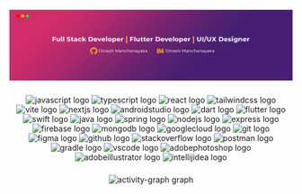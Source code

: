 <br clear="both">
<div align="center">
  <img src="assets/banner.png" style="max-width: 100%; height: auto;" alt="Banner">
</div>

###

<div align="center">
  <img src="https://skillicons.dev/icons?i=js" height="40" alt="javascript logo"  />
  
  <img src="https://skillicons.dev/icons?i=ts" height="40" alt="typescript logo"  />
  
  <img src="https://cdn.jsdelivr.net/gh/devicons/devicon/icons/react/react-original.svg" height="40" alt="react logo"  />
  
  <img src="https://skillicons.dev/icons?i=tailwind" height="40" alt="tailwindcss logo"  />
 
  <img src="https://skillicons.dev/icons?i=vite" height="40" alt="vite logo"  />
  
  <img src="https://skillicons.dev/icons?i=nextjs" height="40" alt="nextjs logo"  />
  
  <img src="https://skillicons.dev/icons?i=androidstudio" height="40" alt="androidstudio logo"  />
  
  <img src="https://skillicons.dev/icons?i=dart" height="40" alt="dart logo"  />
  
  <img src="https://skillicons.dev/icons?i=flutter" height="40" alt="flutter logo"  />
  
  <img src="https://skillicons.dev/icons?i=swift" height="40" alt="swift logo"  />
  
  <img src="https://skillicons.dev/icons?i=java" height="40" alt="java logo"  />
  
  <img src="https://skillicons.dev/icons?i=spring" height="40" alt="spring logo"  />
  
  <img src="https://skillicons.dev/icons?i=nodejs" height="40" alt="nodejs logo"  />
  
  <img src="https://skillicons.dev/icons?i=express" height="40" alt="express logo"  />

  <img src="https://skillicons.dev/icons?i=firebase" height="40" alt="firebase logo"  />
  
  <img src="https://skillicons.dev/icons?i=mongodb" height="40" alt="mongodb logo"  />
 
  <img src="https://skillicons.dev/icons?i=gcp" height="40" alt="googlecloud logo"  />
  
  <img src="https://skillicons.dev/icons?i=git" height="40" alt="git logo"  />
  
  <img src="https://skillicons.dev/icons?i=figma" height="40" alt="figma logo"  />
  
  <img src="https://skillicons.dev/icons?i=github" height="40" alt="github logo"  />
  
  <img src="https://skillicons.dev/icons?i=stackoverflow" height="40" alt="stackoverflow logo"  />
 
  <img src="https://skillicons.dev/icons?i=postman" height="40" alt="postman logo"  />
  
  <img src="https://skillicons.dev/icons?i=gradle" height="40" alt="gradle logo"  />
  
  <img src="https://skillicons.dev/icons?i=vscode" height="40" alt="vscode logo"  />
 
  <img src="https://skillicons.dev/icons?i=ps" height="40" alt="adobephotoshop logo"  />
  
  <img src="https://skillicons.dev/icons?i=ai" height="40" alt="adobeillustrator logo"  />
  
  <img src="https://skillicons.dev/icons?i=idea" height="40" alt="intellijidea logo"  />
</div>


###

<div align="center">
  <img src="https://github-readme-activity-graph.vercel.app/graph?username=dineshxo&radius=16&theme=react&area=true&order=5&hide_border=true&hide_title=false&bg_color=00000" height="300" alt="activity-graph graph"  />
</div>

###


###


